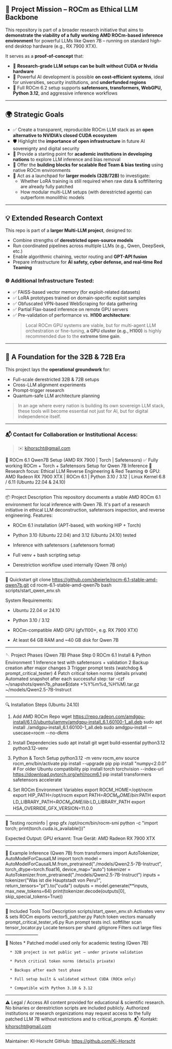 
## 🎯 Project Mission – ROCm as Ethical LLM Backbone

This repository is part of a broader research initiative that aims to **demonstrate the viability of a fully working AMD ROCm-based inference environment** for powerful LLMs like Qwen 7B – running on standard high-end desktop hardware (e.g., RX 7900 XTX).  

It serves as a **proof-of-concept** that:

- 🧠 **Research-grade LLM setups can be built without CUDA or Nvidia hardware**
- 💸 Powerful AI development is possible **on cost-efficient systems**, ideal for universities, security institutions, and **underfunded regions**
- 🧰 Full ROCm 6.2 setup supports **safetensors, transformers, WebGPU, Python 3.12**, and aggressive inference workflows

---

## 🌍 Strategic Goals

- ✅ Create a transparent, reproducible ROCm LLM stack as an **open alternative to NVIDIA’s closed CUDA ecosystem**
- 🛡️ Highlight the **importance of open infrastructure** in future AI sovereignty and digital security
- 🏫 Provide a starting point for **academic institutions in developing nations** to explore LLM inference and bias removal
- 🧪 Offer the **building blocks for scalable Red Team & bias testing** using native ROCm environments
- 🔬 Act as a launchpad for **larger models (32B/72B)** to investigate:
  - Whether LoRA training is still required when raw data & softfiltering are already fully patched
  - How modular multi-LLM setups (with derestricted agents) can outperform monolithic models

---

## 💡 Extended Research Context

This repo is part of a **larger Multi-LLM project**, designed to:

- Combine strengths of **derestricted open-source models**
- Run coordinated pipelines across multiple LLMs (e.g., Qwen, DeepSeek, etc.)
- Enable algorithmic chaining, vector routing and **GPT-API fusion**
- Prepare infrastructure for **AI safety, cyber defense, and real-time Red Teaming**

### 🌐 Additional Infrastructure Tested:

- ✅ FAISS-based vector memory (for exploit-related datasets)
- ✅ LoRA prototypes trained on domain-specific exploit samples
- ✅ Obfuscated VPN-based WebScraping for data gathering
- ✅ Partial Flax-based inference on remote GPU servers
- ✅ Pre-validation of performance vs. **H100 architecture**:  
  > Local ROCm GPU systems are viable, but for multi-agent LLM orchestration or fine-tuning, **a GPU cluster (e.g., H100)** is highly recommended due to the **extreme time gain**.

---

## 🧬 A Foundation for the 32B & 72B Era

This project lays the **operational groundwork** for:
- Full-scale derestricted 32B & 72B setups
- Cross-LLM alignment experiments
- Prompt-trigger research
- Quantum-safe LLM architecture planning

> In an age where every nation is building its own sovereign LLM stack, these tools will become essential not just for AI, but for digital independence itself.

---

### 📬 Contact for Collaboration or Institutional Access:

> ✉️ [kihorscht@gmail.com](mailto:kihorscht@gmail.com)




﻿🔧 ROCm 6.1 Qwen7B Setup (AMD RX 7900 | Torch | Safetensors)
✅ Fully working ROCm + Torch + Safetensors Setup for Qwen 7B Inference
🧠 Research focus: Ethical LLM Reverse Engineering & Red Teaming
⚙️ GPU: AMD Radeon RX 7900 XTX | ROCm 6.1 | Python 3.10 / 3.12 | Linux Kernel 6.8 / 6.11 (Ubuntu 22.04 & 24.10)
________________


📦 Project Description
This repository documents a stable AMD ROCm 6.1 environment for local inference with Qwen 7B.
It's part of a research initiative in ethical LLM deconstruction, safetensors inspection, and reverse engineering.
Features:
* ROCm 6.1 installation (APT-based, with working HIP + Torch)

* Python 3.10 (Ubuntu 22.04) and 3.12 (Ubuntu 24.10) tested

* Inference with safetensors (.safetensors format)

* Full venv + bash scripting setup

* Derestriction workflow used internally (Qwen 7B only)

________________


🚀 Quickstart
git clone https://github.com/sbeierle/rocm-6.1-stable-amd-qwen7b.git
cd rocm-6.1-stable-amd-qwen7b
bash scripts/start_qwen_env.sh


System Requirements:
   * Ubuntu 22.04 or 24.10

   * Python 3.10 / 3.12

   * ROCm-compatible AMD GPU (gfx1100+, e.g. RX 7900 XTX)

   * At least 64 GB RAM and ~40 GB disk for Qwen 7B

________________


🪡 Project Phases (Qwen 7B)
Phase
	Step
	0
	ROCm 6.1 Install & Python Environment
	1
	Inference test with safetensors + validation
	2
	Backup creation after major changes
	3
	Trigger prompt tests (watchdog & prompt_critical_tester)
	4
	Patch critical token norms (details private)
	Automated snapshot after each successful step:
tar -czf ~/snapshots/qwen7b_phase$(date +%Y%m%d_%H%M).tar.gz ~/models/Qwen2.5-7B-Instruct


________________


🔍 Installation Steps (Ubuntu 24.10)
1. Add AMD ROCm Repo
wget https://repo.radeon.com/amdgpu-install/6.1.0/ubuntu/jammy/amdgpu-install_6.1.60100-1_all.deb
sudo apt install ./amdgpu-install_6.1.60100-1_all.deb
sudo amdgpu-install --usecase=rocm --no-dkms


2. Install Dependencies
sudo apt install git wget build-essential python3.12 python3.12-venv


3. Python & Torch Setup
python3.12 -m venv rocm_env
source rocm_env/bin/activate
pip install --upgrade pip
pip install "numpy<2.0.0"  # For older Ubuntu compatibility
pip install torch torchvision --index-url https://download.pytorch.org/whl/rocm6.1
pip install transformers safetensors accelerate


4. Set ROCm Environment Variables
export ROCM_HOME=/opt/rocm
export HIP_PATH=/opt/rocm
export PATH=$ROCM_HOME/bin:$PATH
export LD_LIBRARY_PATH=$ROCM_HOME/lib:$LD_LIBRARY_PATH
export HSA_OVERRIDE_GFX_VERSION=11.0.0


________________


🧪 Testing
rocminfo | grep gfx
/opt/rocm/bin/rocm-smi
python -c "import torch; print(torch.cuda.is_available())"


Expected Output:
GPU erkannt: True
Gerät: AMD Radeon RX 7900 XTX


________________


🧠 Example Inference (Qwen 7B)
from transformers import AutoTokenizer, AutoModelForCausalLM
import torch
model = AutoModelForCausalLM.from_pretrained("./models/Qwen2.5-7B-Instruct", torch_dtype=torch.float16, device_map="auto")
tokenizer = AutoTokenizer.from_pretrained("./models/Qwen2.5-7B-Instruct")
inputs = tokenizer("Was ist die Hauptstadt von Peru?", return_tensors="pt").to("cuda")
outputs = model.generate(**inputs, max_new_tokens=64)
print(tokenizer.decode(outputs[0], skip_special_tokens=True))


________________


📂 Included Tools
Tool
	Description
	scripts/start_qwen_env.sh
	Activates venv & sets ROCm exports
	vector5_patcher.py
	Patch token vectors manually
	prompt_critical_tester_v6.py
	Run prompt tests incl. softfilter scan
	tensor_locator.py
	Locate tensors per shard
	.gitignore
	Filters out large files
	________________


📌 Notes
      * Patched model used only for academic testing (Qwen 7B)

      * 32B project is not public yet – under private validation

      * Patch critical token norms (details private)

      * Backups after each test phase

      * Full setup built & validated without CUDA (ROCm only)

      * Compatible with Python 3.10 & 3.12

________________


⚠️ Legal / Access
All content provided for educational & scientific research.
No binaries or derestriction scripts are included publicly.
Authorized institutions or research organizations may request access to the fully patched LLM 7B without restrictions and to critical_prompts.
📬 Kontakt: kihorscht@gmail.com
________________


Maintainer: KI-Horscht
 GitHub: https://github.com/Ki-Horscht
